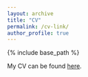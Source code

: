 ```yaml
---
layout: archive
title: "CV"
permalink: /cv-link/
author_profile: true
---
```

{% include base_path %}


My CV can be found [here](https://github.com/sonyahanson/SMH-CV/blob/master/CV.pdf).


